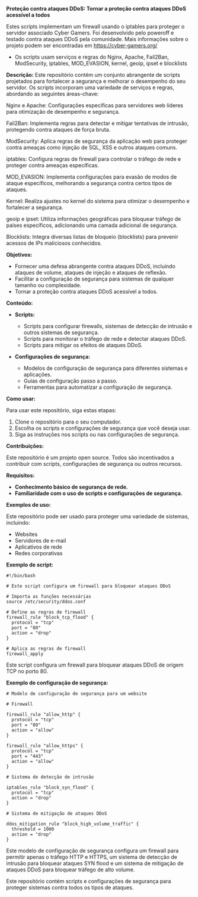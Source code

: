 **Proteção contra ataques DDoS: Tornar a proteção contra ataques DDoS acessível a todos**

Estes scripts implementam um firewall usando o iptables para proteger o servidor associado Cyber Gamers.
Foi desenvolvido pelo poweroff e testado contra ataques DDoS pela comunidade.
Mais informações sobre o projeto podem ser encontradas em https://cyber-gamers.org/
* Os scripts usam serviços e regras do Nginx, Apache, Fail2Ban, ModSecurity, iptables, MOD_EVASION, kernel, geoip, ipset e blocklists

**Descrição:**
Este repositório contém um conjunto abrangente de scripts projetados para fortalecer a segurança e melhorar o desempenho do seu servidor.
Os scripts incorporam uma variedade de serviços e regras, abordando as seguintes áreas-chave:

Nginx e Apache: Configurações específicas para servidores web líderes para otimização de desempenho e segurança.

Fail2Ban: Implementa regras para detectar e mitigar tentativas de intrusão, protegendo contra ataques de força bruta.

ModSecurity: Aplica regras de segurança da aplicação web para proteger contra ameaças como injeção de SQL, XSS e outros ataques comuns.

iptables: Configura regras de firewall para controlar o tráfego de rede e proteger contra ameaças específicas.

MOD_EVASION: Implementa configurações para evasão de modos de ataque específicos, melhorando a segurança contra certos tipos de ataques.

Kernel: Realiza ajustes no kernel do sistema para otimizar o desempenho e fortalecer a segurança.

geoip e ipset: Utiliza informações geográficas para bloquear tráfego de países específicos, adicionando uma camada adicional de segurança.

Blocklists: Integra diversas listas de bloqueio (blocklists) para prevenir acessos de IPs maliciosos conhecidos.


**Objetivos:**

* Fornecer uma defesa abrangente contra ataques DDoS, incluindo ataques de volume, ataques de injeção e ataques de reflexão.
* Facilitar a configuração de segurança para sistemas de qualquer tamanho ou complexidade.
* Tornar a proteção contra ataques DDoS acessível a todos.

**Conteúdo:**

* **Scripts:**
    * Scripts para configurar firewalls, sistemas de detecção de intrusão e outros sistemas de segurança.
    * Scripts para monitorar o tráfego de rede e detectar ataques DDoS.
    * Scripts para mitigar os efeitos de ataques DDoS.
      
* **Configurações de segurança:**
    * Modelos de configuração de segurança para diferentes sistemas e aplicações.
    * Guias de configuração passo a passo.
    * Ferramentas para automatizar a configuração de segurança.

**Como usar:**

Para usar este repositório, siga estas etapas:

1. Clone o repositório para o seu computador.
2. Escolha os scripts e configurações de segurança que você deseja usar.
3. Siga as instruções nos scripts ou nas configurações de segurança.

**Contribuições:**

Este repositório é um projeto open source. Todos são incentivados a contribuir com scripts, configurações de segurança ou outros recursos.

**Requisitos:**

* **Conhecimento básico de segurança de rede.**
* **Familiaridade com o uso de scripts e configurações de segurança.**

**Exemplos de uso:**

Este repositório pode ser usado para proteger uma variedade de sistemas, incluindo:

* Websites
* Servidores de e-mail
* Aplicativos de rede
* Redes corporativas

**Exemplo de script:**

```
#!/bin/bash

# Este script configura um firewall para bloquear ataques DDoS

# Importa as funções necessárias
source /etc/security/ddos.conf

# Define as regras de firewall
firewall_rule "block_tcp_flood" {
  protocol = "tcp"
  port = "80"
  action = "drop"
}

# Aplica as regras de firewall
firewall_apply
```

Este script configura um firewall para bloquear ataques DDoS de origem TCP no porto 80.

**Exemplo de configuração de segurança:**

```
# Modelo de configuração de segurança para um website

# Firewall

firewall_rule "allow_http" {
  protocol = "tcp"
  port = "80"
  action = "allow"
}

firewall_rule "allow_https" {
  protocol = "tcp"
  port = "443"
  action = "allow"
}

# Sistema de detecção de intrusão

iptables_rule "block_syn_flood" {
  protocol = "tcp"
  action = "drop"
}

# Sistema de mitigação de ataques DDoS

ddos_mitigation_rule "block_high_volume_traffic" {
  threshold = 1000
  action = "drop"
}
```

Este modelo de configuração de segurança configura um firewall para permitir apenas o tráfego HTTP e HTTPS, um sistema de detecção de intrusão para bloquear ataques SYN flood e um sistema de mitigação de ataques DDoS para bloquear tráfego de alto volume.

Este repositório contém scripts e configurações de segurança para proteger sistemas contra todos os tipos de ataques.
